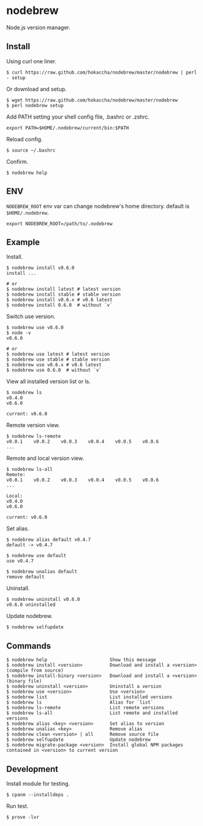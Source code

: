 # nodebrew

Node.js version manager.

## Install

Using curl one liner.

    $ curl https://raw.github.com/hokaccha/nodebrew/master/nodebrew | perl - setup

Or download and setup.

    $ wget https://raw.github.com/hokaccha/nodebrew/master/nodebrew
    $ perl nodebrew setup

Add PATH setting your shell config file, .bashrc or .zshrc.

    export PATH=$HOME/.nodebrew/current/bin:$PATH

Reload config.

    $ source ~/.bashrc

Confirm.

    $ nodebrew help

## ENV

`NODEBREW_ROOT` env var can change nodebrew's home directory. default is `$HOME/.nodebrew`.

    export NODEBREW_ROOT=/path/to/.nodebrew

## Example

Install.

    $ nodebrew install v0.6.0
    install ...

    # or
    $ nodebrew install latest # latest version
    $ nodebrew install stable # stable version
    $ nodebrew install v0.6.x # v0.6 latest
    $ nodebrew install 0.6.0  # without `v`

Switch use version.

    $ nodebrew use v0.6.0
    $ node -v
    v0.6.0

    # or
    $ nodebrew use latest # latest version
    $ nodebrew use stable # stable version
    $ nodebrew use v0.6.x # v0.6 latest
    $ nodebrew use 0.6.0  # without `v`

View all installed version list or ls.

    $ nodebrew ls
    v0.4.0
    v0.6.0

    current: v0.6.0

Remote version view.

    $ nodebrew ls-remote
    v0.0.1    v0.0.2    v0.0.3    v0.0.4    v0.0.5    v0.0.6    
    ...

Remote and local version view.

    $ nodebrew ls-all
    Remote:
    v0.0.1    v0.0.2    v0.0.3    v0.0.4    v0.0.5    v0.0.6    
    ...

    Local:
    v0.4.0
    v0.6.0

    current: v0.6.0

Set alias.

    $ nodebrew alias default v0.4.7
    default -> v0.4.7

    $ nodebrew use default
    use v0.4.7

    $ nodebrew unalias default
    remove default

Uninstall.

    $ nodebrew uninstall v0.6.0
    v0.6.0 uninstalled

Update nodebrew.

    $ nodebrew selfupdate

## Commands

    $ nodebrew help                       Show this message
    $ nodebrew install <version>          Download and install a <version> (compile from source)
    $ nodebrew install-binary <version>   Download and install a <version> (binary file)
    $ nodebrew uninstall <version>        Uninstall a version
    $ nodebrew use <version>              Use <version>
    $ nodebrew list                       List installed versions
    $ nodebrew ls                         Alias for `list`
    $ nodebrew ls-remote                  List remote versions
    $ nodebrew ls-all                     List remote and installed versions
    $ nodebrew alias <key> <version>      Set alias to version
    $ nodebrew unalias <key>              Remove alias
    $ nodebrew clean <version> | all      Remove source file
    $ nodebrew selfupdate                 Update nodebrew
    $ nodebrew migrate-package <version>  Install global NPM packages contained in <version> to current version

## Development

Install module for testing.

    $ cpanm --installdeps .

Run test.

    $ prove -lvr

